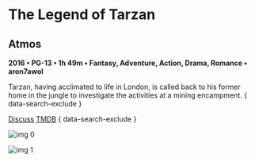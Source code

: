 # The Legend of Tarzan

## Atmos

**2016 • PG-13 • 1h 49m • Fantasy, Adventure, Action, Drama, Romance • aron7awol**

Tarzan, having acclimated to life in London, is called back to his former home in the jungle to investigate the activities at a mining encampment.
{ data-search-exclude }

[Discuss](https://www.avsforum.com/threads/bass-eq-for-filtered-movies.2995212/post-58300856)  [TMDB](https://www.themoviedb.org/movie/258489)
{ data-search-exclude }

![img 0](https://i.imgur.com/BgwnESE.jpg)

![img 1](https://i.imgur.com/EOktc3G.jpg)

